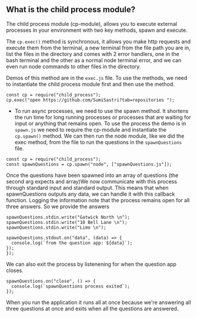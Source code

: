 ## What is the child process module?

The child process module (cp-module), allows you to execute external processes in your environment with two key methods, spawn and execute.

The `cp.exec()` method is synchronous, it allows you make http requests and execute them from the terminal, a new terminal from the file path you are in, list the files in the directory and comes with 2 error handlers, one in the bash terminal and the other as a normal node terminal error, and we can even run node commands to other files in the directory.

Demos of this method are in the `exec.js` file. To use the methods, we need to instantiate the child process module first and then use the method.

```
const cp = require("child_process");
cp.exec("open https://github.com/SumiSastri?tab=repositories ");
```

- To run async processes, we need to use the spawn method. It shortens the run time for long running processes or processes that are waiting for input or anything that remains open. To use the process the demo is in `spawn.js` we need to require the cp-module and instantiate the `cp.spawn()` method. We can then run the node module, like we did the exec method, from the file to run the questions in the `spawnQuestions` file.

```
const cp = require("child_process");
const spawnQuestions = cp.spawn("node", ["spawnQuestions.js"]);

```

Once the questions have been spawned into an array of questions (the second arg expects and array)We now communicate with this process through standard input and standard output. This means that when spawnQuestions outputs any data, we can handle it with this callback function. Logging the information note that the process remains open for all three answers. So we provide the answers

```
spawnQuestions.stdin.write("Gatwick North \n");
spawnQuestions.stdin.write("10 Bell Lane \n");
spawnQuestions.stdin.write("Limo \n");

spawnQuestions.stdout.on("data", (data) => {
  console.log(`from the question app: ${data}`);
});
});

```

We can also exit the process by listenening for when the question app closes.

```
spawnQuestions.on("close", () => {
  console.log(`spawnQuestions process exited`);
});
```

When you run the application it runs all at once because we're answering all three questions at once and exits when all the questions are answered.

